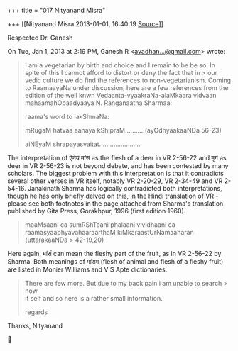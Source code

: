 +++
title = "017 Nityanand Misra"

+++
[[Nityanand Misra	2013-01-01, 16:40:19 [Source](https://groups.google.com/g/bvparishat/c/61H1QsFqBX4)]]



Respected Dr. Ganesh  
  

On Tue, Jan 1, 2013 at 2:19 PM, Ganesh R \<[avadhan...@gmail.com]()\> wrote:  

> I am a vegetarian by birth and choice and I remain to be be so. In  
> spite of this I cannot afford to distort or deny the fact that in > our  
> vedic culture we do find the references to non-vegetarianism. Coming  
> to RaamaayaNa under discussion, here are a few references from the  
> edition of the well knwn Vedaanta-vyaakraNa-alaMkaara vidvaan  
> mahaamahOpaadyaaya N. Ranganaatha Sharmaa:  
>   
> raama's word to lakShmaNa:  
>   
> mRugaM hatvaa aanaya kShipraM...........(ayOdhyaakaaNDa 56-23)  
>   
> aiNEyaM shrapayasvaitat.......................  
>   

  
The interpretation of ऐणेयं मांसं as the flesh of a deer in VR 2-56-22 and मृगं as deer in VR 2-56-23 is not beyond debate, and has been contested by many scholars. The biggest problem with this interpretation is that it contradicts several other verses in VR itself, notably VR 2-20-29, VR 2-34-49 and VR 2-54-16. Janakinath Sharma has logically contradicted both interpretations, though he has only briefly delved on this, in the Hindi translation of VR - please see both footnotes in the page attached from Sharma's translation published by Gita Press, Gorakhpur, 1996 (first edition 1960).  


>   
> maaMsaani ca sumRShTaani phalaani vividhaani ca  
> raamasyaabhyavahaaraarthaM kiMkaraastUrNamaaharan (uttarakaaNDa > 42-19,20)  
>   

  
Here again, मांसं can mean the fleshy part of the fruit, as in VR 2-56-22 by Sharma. Both meanings of मांसम् (flesh of animal and flesh of a fleshy fruit) are listed in Monier Williams and V S Apte dictionaries.  


> There are few more. But due to my back pain i am unable to search > now  
> it self and so here is a rather small information.  
>   
>   
> regards  
> > 
> >   
> > 

  
Thanks, Nityanand  




